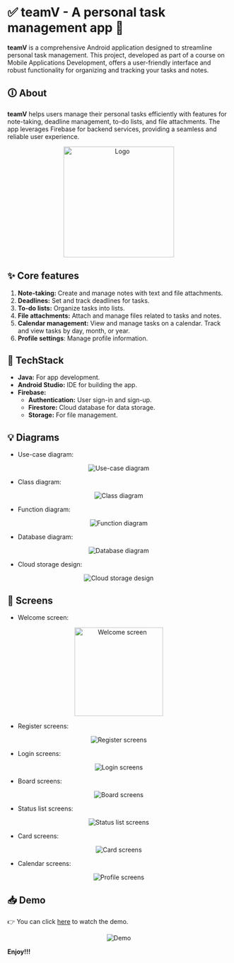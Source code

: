 # ✅ teamV - A personal task management app 📒

**teamV** is a comprehensive Android application designed to streamline personal task management. This project, developed as part of a course on Mobile Applications Development, offers a user-friendly interface and robust functionality for organizing and tracking your tasks and notes.

## 🛈 About

**teamV** helps users manage their personal tasks efficiently with features for note-taking, deadline management, to-do lists, and file attachments. The app leverages Firebase for backend services, providing a seamless and reliable user experience.

<p align="center">
    <img src="./images/logo.png" alt="Logo" width="250" height="250"></img>
</p>

## ✨ Core features

1. **Note-taking:** Create and manage notes with text and file attachments.
2. **Deadlines:** Set and track deadlines for tasks.
3. **To-do lists:** Organize tasks into lists.
4. **File attachments:** Attach and manage files related to tasks and notes.
5. **Calendar management:** View and manage tasks on a calendar. Track and view tasks by day, month, or year.
6. **Profile settings**: Manage profile information.

## 🤖 TechStack

- **Java:** For app development.
- **Android Studio:** IDE for building the app.
- **Firebase:**
  - **Authentication:** User sign-in and sign-up.
  - **Firestore:** Cloud database for data storage.
  - **Storage:** For file management.

## 💡 Diagrams

- Use-case diagram:

<p align="center">
    <img src="./images/use-case.png" alt="Use-case diagram"></img>
</p>

- Class diagram:

<p align="center">
    <img src="./images/class-diagram.png" alt="Class diagram"></img>
</p>

- Function diagram:

<p align="center">
    <img src="./images/function-diagram.png" alt="Function diagram"></img>
</p>

- Database diagram:

<p align="center">
    <img src="./images/database-diagram.png" alt="Database diagram"></img>
</p>

- Cloud storage design:

<p align="center">
    <img src="./images/cloud-store.png" alt="Cloud storage design"></img>
</p>

## 📱 Screens

- Welcome screen:

<p align="center">
    <img src="./images/welcome-screen.png" alt="Welcome screen" width="200"></img>
</p>

- Register screens:

<p align="center">
    <img src="./images/register-screen.png" alt="Register screens"></img>
</p>

- Login screens:

<p align="center">
    <img src="./images/login-screen.png" alt="Login screens"></img>
</p>

- Board screens:

<p align="center">
    <img src="./images/board-screen.png" alt="Board screens"></img>
</p>

- Status list screens:

<p align="center">
    <img src="./images/status-list-screen.png" alt="Status list screens"></img>
</p>

- Card screens:

<p align="center">
    <img src="./images/card-screen.png" alt="Card screens"></img>
</p>

- Calendar screens:

<p align="center">
    <img src="./images/profile-screen.png" alt="Profile screens"></img>
</p>

## 📥 Demo

👉 You can click [here](https://youtu.be/Qxm42U8p8-0?feature=shared) to watch the demo.
<p align="center">
    <img src="./images/QR.png" alt="Demo"></img>
</p>

**Enjoy!!!**